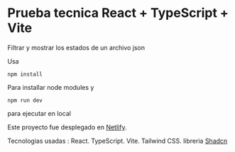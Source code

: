 # Prueba tecnica React + TypeScript + Vite
Filtrar y mostrar los estados de un archivo json


 

Usa

```
npm install 
```
Para installar node modules y

```
npm run dev 
```
para ejecutar en local


Este proyecto fue desplegado en [Netlify](https://prueba1tecnicaisrael.netlify.app).


Tecnologias usadas :
React.
TypeScript.
Vite.
Tailwind CSS.
libreria [Shadcn](https://ui.shadcn.com)
